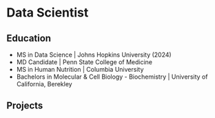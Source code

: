 # Data Scientist

## Education
- MS in Data Science | Johns Hopkins University (2024)
- MD Candidate | Penn State College of Medicine
- MS in Human Nutrition | Columbia University
- Bachelors in Molecular & Cell Biology - Biochemistry | University of California, Berekley

## Projects
